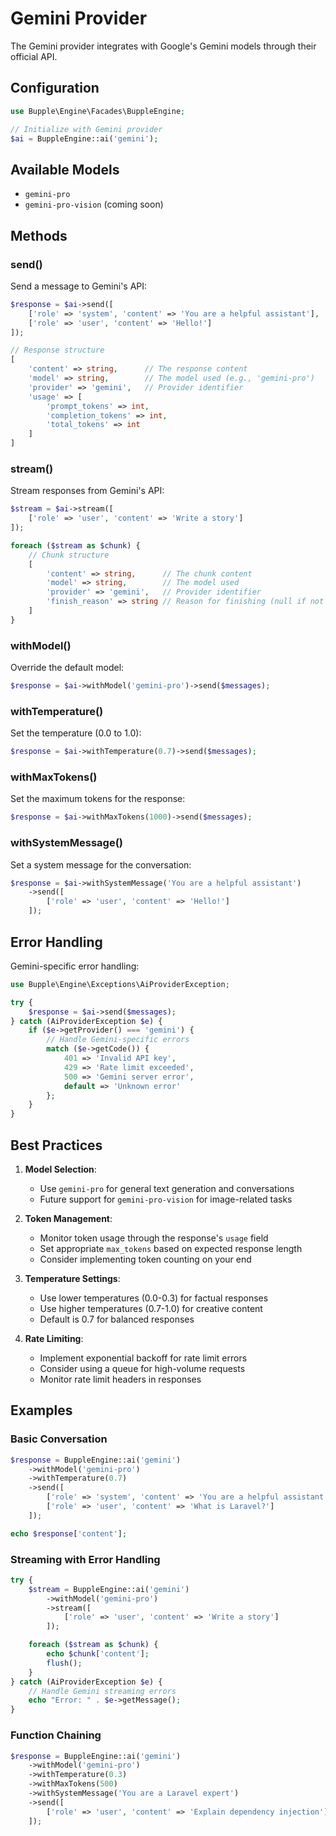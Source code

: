 # Gemini Provider

The Gemini provider integrates with Google's Gemini models through their official API.

## Configuration

```php
use Bupple\Engine\Facades\BuppleEngine;

// Initialize with Gemini provider
$ai = BuppleEngine::ai('gemini');
```

## Available Models

- `gemini-pro`
- `gemini-pro-vision` (coming soon)

## Methods

### send()

Send a message to Gemini's API:

```php
$response = $ai->send([
    ['role' => 'system', 'content' => 'You are a helpful assistant'],
    ['role' => 'user', 'content' => 'Hello!']
]);

// Response structure
[
    'content' => string,      // The response content
    'model' => string,        // The model used (e.g., 'gemini-pro')
    'provider' => 'gemini',   // Provider identifier
    'usage' => [
        'prompt_tokens' => int,
        'completion_tokens' => int,
        'total_tokens' => int
    ]
]
```

### stream()

Stream responses from Gemini's API:

```php
$stream = $ai->stream([
    ['role' => 'user', 'content' => 'Write a story']
]);

foreach ($stream as $chunk) {
    // Chunk structure
    [
        'content' => string,      // The chunk content
        'model' => string,        // The model used
        'provider' => 'gemini',   // Provider identifier
        'finish_reason' => string // Reason for finishing (null if not finished)
    ]
}
```

### withModel()

Override the default model:

```php
$response = $ai->withModel('gemini-pro')->send($messages);
```

### withTemperature()

Set the temperature (0.0 to 1.0):

```php
$response = $ai->withTemperature(0.7)->send($messages);
```

### withMaxTokens()

Set the maximum tokens for the response:

```php
$response = $ai->withMaxTokens(1000)->send($messages);
```

### withSystemMessage()

Set a system message for the conversation:

```php
$response = $ai->withSystemMessage('You are a helpful assistant')
    ->send([
        ['role' => 'user', 'content' => 'Hello!']
    ]);
```

## Error Handling

Gemini-specific error handling:

```php
use Bupple\Engine\Exceptions\AiProviderException;

try {
    $response = $ai->send($messages);
} catch (AiProviderException $e) {
    if ($e->getProvider() === 'gemini') {
        // Handle Gemini-specific errors
        match ($e->getCode()) {
            401 => 'Invalid API key',
            429 => 'Rate limit exceeded',
            500 => 'Gemini server error',
            default => 'Unknown error'
        };
    }
}
```

## Best Practices

1. **Model Selection**:
   - Use `gemini-pro` for general text generation and conversations
   - Future support for `gemini-pro-vision` for image-related tasks

2. **Token Management**:
   - Monitor token usage through the response's `usage` field
   - Set appropriate `max_tokens` based on expected response length
   - Consider implementing token counting on your end

3. **Temperature Settings**:
   - Use lower temperatures (0.0-0.3) for factual responses
   - Use higher temperatures (0.7-1.0) for creative content
   - Default is 0.7 for balanced responses

4. **Rate Limiting**:
   - Implement exponential backoff for rate limit errors
   - Consider using a queue for high-volume requests
   - Monitor rate limit headers in responses

## Examples

### Basic Conversation

```php
$response = BuppleEngine::ai('gemini')
    ->withModel('gemini-pro')
    ->withTemperature(0.7)
    ->send([
        ['role' => 'system', 'content' => 'You are a helpful assistant'],
        ['role' => 'user', 'content' => 'What is Laravel?']
    ]);

echo $response['content'];
```

### Streaming with Error Handling

```php
try {
    $stream = BuppleEngine::ai('gemini')
        ->withModel('gemini-pro')
        ->stream([
            ['role' => 'user', 'content' => 'Write a story']
        ]);

    foreach ($stream as $chunk) {
        echo $chunk['content'];
        flush();
    }
} catch (AiProviderException $e) {
    // Handle Gemini streaming errors
    echo "Error: " . $e->getMessage();
}
```

### Function Chaining

```php
$response = BuppleEngine::ai('gemini')
    ->withModel('gemini-pro')
    ->withTemperature(0.3)
    ->withMaxTokens(500)
    ->withSystemMessage('You are a Laravel expert')
    ->send([
        ['role' => 'user', 'content' => 'Explain dependency injection']
    ]);
``` 